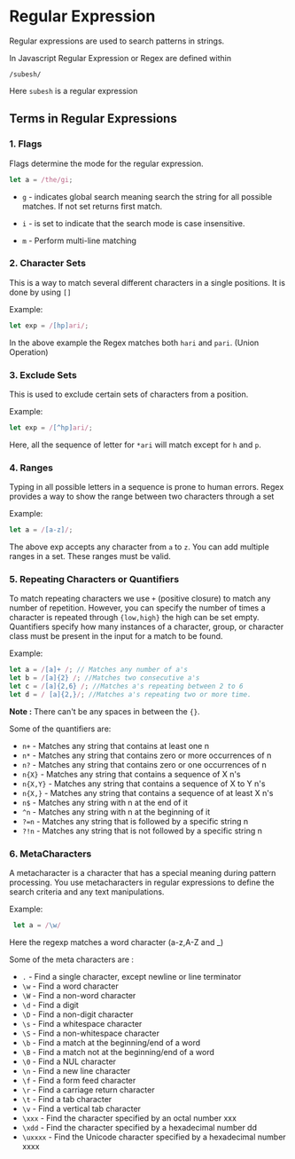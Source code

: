 # Regular Expression

Regular expressions are used to search patterns in strings.

In Javascript Regular Expression or Regex are defined within

    /subesh/

Here `subesh` is a regular expression

## Terms in Regular Expressions

### 1. Flags

Flags determine the mode for the regular expression.

```javascript
let a = /the/gi;
```

* `g` - indicates global search meaning search the string for all possible matches. If not set returns first match.

* `i` - is set to indicate that the search mode is case insensitive.

* `m` - Perform multi-line matching

### 2. Character Sets

This is a way to match several different characters in a single positions.
It is done by using `[]`

Example:

```javascript
let exp = /[hp]ari/;
```

In the above example the Regex matches both `hari` and `pari`.
(Union Operation)

### 3. Exclude Sets

This is used to exclude certain sets of characters from a position.

Example:

```javascript
let exp = /[^hp]ari/;
```

Here, all the sequence of letter for `*ari` will match except for `h` and `p`.

### 4. Ranges

Typing in all possible letters in a sequence is prone to human errors. Regex provides a way to show the range between two characters through a set

Example:

```javascript
let a = /[a-z]/;
```

The above exp accepts any character from `a` to `z`. You can add multiple ranges in a set. These ranges must be valid.

### 5. Repeating Characters or Quantifiers

To match repeating characters we use `+` (positive closure) to
match any number of repetition. However, you can specify the number of times a character is repeated through `{low,high}` the high can be set empty.
Quantifiers specify how many instances of a character, group, or character class must be present in the input for a match to be found.

Example:

```javascript
let a = /[a]+ /; // Matches any number of a's
let b = /[a]{2} /; //Matches two consecutive a's
let c = /[a]{2,6} /; //Matches a's repeating between 2 to 6
let d = / [a]{2,}/; //Matches a's repeating two or more time.
```

**Note :** There can't be any spaces in between the `{}`.

Some of the quantifiers are:

* `n+` - Matches any string that contains at least one n
* `n*` - Matches any string that contains zero or more occurrences of n
* `n?` - Matches any string that contains zero or one occurrences of n
* `n{X}` - Matches any string that contains a sequence of X n's
* `n{X,Y}` - Matches any string that contains a sequence of X to Y n's
* `n{X,}` - Matches any string that contains a sequence of at least X n's
* `n$` - Matches any string with n at the end of it
* `^n` - Matches any string with n at the beginning of it
* `?=n` - Matches any string that is followed by a specific string n
* `?!n` - Matches any string that is not followed by a specific string n

### 6. MetaCharacters

A metacharacter is a character that has a special meaning during pattern processing. You use metacharacters in regular expressions to define the search criteria and any text manipulations.

Example:

```javascript
 let a = /\w/
 ```
Here the regexp matches a word character (a-z,A-Z and _)

Some of the meta characters are :

* `.` - Find a single character, except newline or line terminator
* `\w` - Find a word character
* `\W` - Find a non-word character
* `\d` - Find a digit
* `\D` - Find a non-digit character
* `\s` - Find a whitespace character
* `\S` - Find a non-whitespace character
* `\b` - Find a match at the beginning/end of a word
* `\B` - Find a match not at the beginning/end of a word
* `\0` - Find a NUL character
* `\n` - Find a new line character
* `\f` - Find a form feed character
* `\r` - Find a carriage return character
* `\t` - Find a tab character
* `\v` - Find a vertical tab character
* `\xxx` - Find the character specified by an octal number xxx
* `\xdd` - Find the character specified by a hexadecimal number dd
* `\uxxxx` - Find the Unicode character specified by a hexadecimal number xxxx
